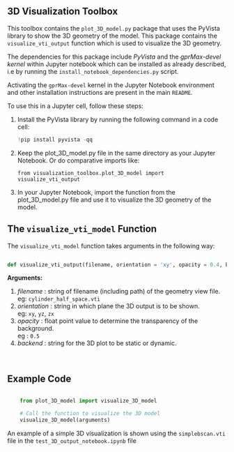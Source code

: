 ## 3D Visualization Toolbox

This toolbox contains the `plot_3D_model.py` package that uses the PyVista library to show the 3D geometry of the model.
This package contains the `visualize_vti_output` function which is used to visualize the 3D geometry. 

The dependencies for this package include *PyVista* and the *gprMax-devel kernel* within Jupyter notebook which can be installed as already described, i.e by running the `install_notebook_dependencies.py` script. 

Activating the `gprMax-devel` kernel in the Jupyter Notebook environment and other installation instructions are present in the main `README`.

To use this in a Jupyter cell, follow these steps:

1. Install the PyVista library by running the following command in a code cell:
   ```python
   !pip install pyvista -qq
   ```
2. Keep the plot_3D_model.py file in the same directory as your Jupyter Notebook. Or do comparative imports like:

    `from visualization_toolbox.plot_3D_model import visualize_vti_output`

3. In your Jupyter Notebook, import the function from the plot_3D_model.py file and use it to visualize the 3D geometry of the      model.

## The `visualize_vti_model` Function

The `visualize_vti_model` function takes arguments in the following way:

```python

def visualize_vti_output(filename, orientation = 'xy', opacity = 0.4, backend = 'static'):

```
**Arguments:** <br>
1. *filename* : string of filename (including path) of the geometry view file. <br>
   eg: `cylinder_half_space.vti`
2. *orientation* : string in which plane the 3D output is to be shown. <br>
   eg: `xy`, `yz`, `zx`
3. *opacity* : float point value to determine the transparency of the background. <br>
   eg : `0.5`
4. *backend* : string for the 3D plot to be static or dynamic.
<br>

## Example Code 

```python

    from plot_3D_model import visualize_3D_model

    # Call the function to visualize the 3D model
    visualize_3D_model(arguments)  


```

An example of a simple 3D visualization is shown using the `simplebscan.vti` file in the `test_3D_output_notebook.ipynb` file